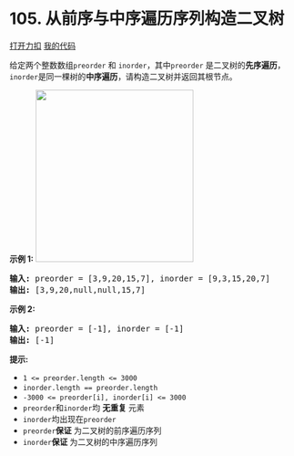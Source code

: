 # 105. 从前序与中序遍历序列构造二叉树

[打开力扣](https://leetcode.cn/problems/construct-binary-tree-from-preorder-and-inorder-traversal) [我的代码](105.construct_binary_tree_from_preorder_and_inorder_traversal.py)

给定两个整数数组<code>preorder</code> 和 <code>inorder</code>，其中<code>preorder</code> 是二叉树的<strong>先序遍历</strong>， <code>inorder</code>是同一棵树的<strong>中序遍历</strong>，请构造二叉树并返回其根节点。



<strong>示例 1:</strong>
<img alt="" src="https://assets.leetcode.com/uploads/2021/02/19/tree.jpg" style="height: 302px; width: 277px;" />
<pre>
<strong>输入</strong><strong>:</strong> preorder = [3,9,20,15,7], inorder = [9,3,15,20,7]
<strong>输出:</strong> [3,9,20,null,null,15,7]
</pre>

<strong>示例 2:</strong>

<pre>
<strong>输入:</strong> preorder = [-1], inorder = [-1]
<strong>输出:</strong> [-1]
</pre>



<strong>提示:</strong>

<ul>
	<li><code>1 <= preorder.length <= 3000</code></li>
	<li><code>inorder.length == preorder.length</code></li>
	<li><code>-3000 <= preorder[i], inorder[i] <= 3000</code></li>
	<li><code>preorder</code>和<code>inorder</code>均 <strong>无重复</strong> 元素</li>
	<li><code>inorder</code>均出现在<code>preorder</code></li>
	<li><code>preorder</code><strong>保证</strong> 为二叉树的前序遍历序列</li>
	<li><code>inorder</code><strong>保证</strong> 为二叉树的中序遍历序列</li>
</ul>
